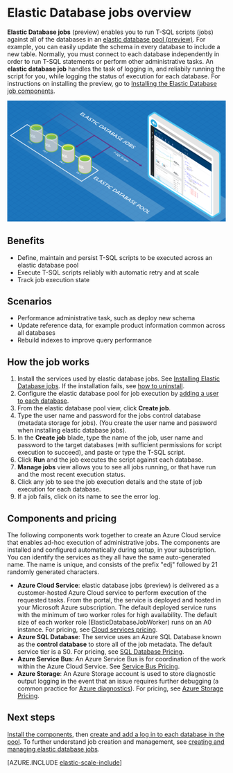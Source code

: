 <properties 
	title="Elastic database jobs overview" 
	pageTitle="Elastic database jobs overview" 
	description="Illustrates the elastic database job service" 
	metaKeywords="azure sql database elastic databases" 
	services="sql-database" documentationCenter=""  
	manager="jeffreyg" 
	authors="sidneyh"/>

<tags 
	ms.service="sql-database" 
	ms.workload="sql-database" 
	ms.tgt_pltfrm="na" 
	ms.devlang="na" 
	ms.topic="article" 
	ms.date="06/25/2015" 
	ms.author="sidneyh" />

# Elastic Database jobs overview

**Elastic Database jobs** (preview) enables you to run T-SQL scripts (jobs) against all of the databases in an [elastic database pool (preview)](sql-database-elastic-pool.md). For example, you can easily update the schema in every database to include a new table. Normally, you must connect to each database independently in order to run T-SQL statements or perform other administrative tasks. An **elastic database job** handles the task of logging in, and reliabily running the script for you, while logging the status of execution for each database. For instructions on installing the preview, go to [Installing the Elastic Database job components](sql-database-elastic-jobs-service-installation.md).

![Elastic database job service][1]

## Benefits

* Define, maintain and persist T-SQL scripts to be executed across an elastic database pool
* Execute T-SQL scripts reliably with automatic retry and at scale
* Track job execution state

## Scenarios

* Performance administrative task, such as deploy new schema
* Update reference data, for example product information common across all databases
* Rebuild indexes to improve query performance

## How the job works

1.	Install the services used by elastic database jobs. See [Installing Elastic Database jobs](sql-database-elastic-jobs-service-installation.md). If the installation fails, see [how to uninstall](sql-database-elastic-jobs-uninstall.md).
2.	Configure the elastic database pool for job execution by [adding a user to each database](sql-database-elastic-jobs-add-logins-to-dbs.md).
3.	From the elastic database pool view, click  **Create job**.
4.	Type the user name and password for the jobs control database (metadata storage for jobs). (You create the user name and password when installing elastic database jobs).
5.	In the **Create job** blade, type the name of the job, user name and password to the target databases (with sufficient permissions for script execution to succeed), and paste or type the T-SQL script.
6.	Click **Run** and the job executes the script against each database.
7.	**Manage jobs** view allows you to see all jobs running, or that have run and the most recent execution status.
8.	Click any job to see the job execution details and the state of job execution for each database.
9.	If a job fails, click on its name to see the error log.

## Components and pricing 

The following components work together to create an Azure Cloud service that enables ad-hoc execution of administrative jobs. The components are installed and configured automatically during setup, in your subscription. You can identify the services as they all have the same auto-generated name. The name is unique, and consists of the prefix "edj" followed by 21 randomly generated characters.

* **Azure Cloud Service**: elastic database jobs (preview) is delivered as a customer-hosted Azure Cloud service to perform execution of the requested tasks. From the portal, the service is deployed and hosted in your Microsoft Azure subscription. The default deployed service runs with the minimum of two worker roles for high availability. The default size of each worker role (ElasticDatabaseJobWorker) runs on an A0 instance. For pricing, see [Cloud services pricing](http://azure.microsoft.com/pricing/details/cloud-services/). 
* **Azure SQL Database**: The service uses an Azure SQL Database known as the **control database** to store all of the job metadata. The default service tier is a S0. For pricing, see [SQL Database Pricing](http://azure.microsoft.com/pricing/details/sql-database/).
* **Azure Service Bus**: An Azure Service Bus is for coordination of the work within the Azure Cloud Service. See [Service Bus Pricing](http://azure.microsoft.com/pricing/details/service-bus/).
* **Azure Storage**: An Azure Storage account is used to store diagnostic output logging in the event that an issue requires further debugging (a common practice for [Azure diagnostics](../cloud-services-dotnet-diagnostics.md)). For pricing, see [Azure Storage Pricing](http://azure.microsoft.com/pricing/details/storage/).

## Next steps
[Install the components](sql-database-elastic-jobs-service-installation.md), then [create and add a log in to each database in the pool](sql-database-elastic-jobs-add-logins-to-dbs.md). To further understand job creation and management, see [creating and managing elastic database jobs](sql-database-elastic-jobs-create-and-manage.md).

[AZURE.INCLUDE [elastic-scale-include](../../includes/elastic-scale-include.md)]

<!--Image references-->
[1]: ./media/sql-database-elastic-jobs-overview/elastic-jobs.png
<!--anchors-->

 
